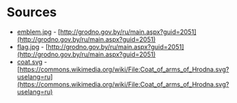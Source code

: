 # Sources

 - [emblem.jpg](https://github.com/grodno-city/media/blob/master/open-data-images/emblem.jpg) - [http://grodno.gov.by/ru/main.aspx?guid=2051](http://grodno.gov.by/ru/main.aspx?guid=2051)
 - [flag.jpg](https://github.com/grodno-city/media/blob/master/open-data-images/flag.jpg) - [http://grodno.gov.by/ru/main.aspx?guid=2051](http://grodno.gov.by/ru/main.aspx?guid=2051)
- [coat.svg](https://github.com/grodno-city/media/blob/master/open-data-images/coat.svg) - [https://commons.wikimedia.org/wiki/File:Coat_of_arms_of_Hrodna.svg?uselang=ru](https://commons.wikimedia.org/wiki/File:Coat_of_arms_of_Hrodna.svg?uselang=ru)
